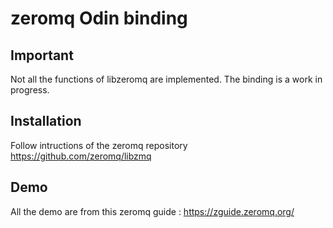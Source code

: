 # zeromq Odin binding

## Important

Not all the functions of libzeromq are implemented. The binding is a work in progress.

## Installation

Follow intructions of the zeromq repository https://github.com/zeromq/libzmq

## Demo

All the demo are from this zeromq guide : https://zguide.zeromq.org/